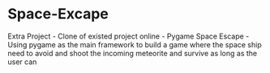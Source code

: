 # Space-Excape
Extra Project - Clone of existed project online - Pygame Space Escape - Using pygame as the main framework to build a game where the space ship need to avoid and shoot the incoming meteorite and survive as long as the user can
